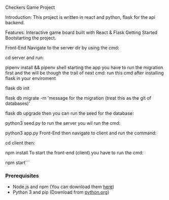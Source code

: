 Checkers Game Project

Introduction:
This project is written in react and python, flask for the api backend.

Features:
Interactive game board built with React & Flask
Getting Started
Bootstarting the project.

Front-End
Navigate to the server dir by using the cmd:

cd server
and run:

pipenv install && pipenv shell
starting the app you have to run the migration first and the will be though the trail of next cmd: run this cmd after installing flask in your enviroment

flask db init

flask db migrate -m 'message for the migration (treat this as the git of databases)'

flask db upgrade
then you can run the seed for the database:

python3 seed.py
to run the server you wil run the cmd:

python3 app.py
Front-End
then navigate to client and run the command:

cd client
then:

npm install
To start the front-end (client) you have to run the cmd:

npm start```

### Prerequisites
- Node.js and npm (You can download them [here](https://nodejs.org/))
- Python 3 and pip (Download from [python.org](https://www.python.org/))